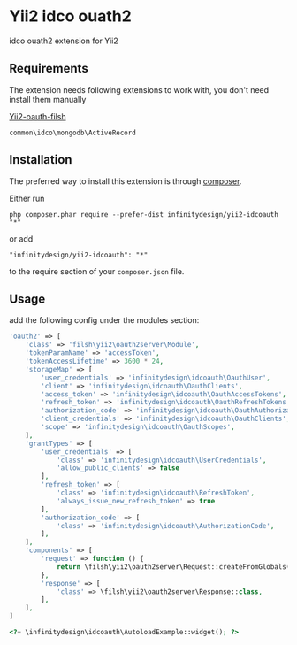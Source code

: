 Yii2 idco ouath2
================
idco ouath2 extension for Yii2

Requirements
------------
The extension needs following extensions to work with, you don't need install them manually

[Yii2-oauth-filsh](https://github.com/Filsh/yii2-oauth2-server)

```common\idco\mongodb\ActiveRecord```

Installation
------------

The preferred way to install this extension is through [composer](http://getcomposer.org/download/).

Either run

```
php composer.phar require --prefer-dist infinitydesign/yii2-idcoauth "*"
```

or add

```
"infinitydesign/yii2-idcoauth": "*"
```

to the require section of your `composer.json` file.


Usage
-----

add the following config under the modules section:
```php
'oauth2' => [
    'class' => 'filsh\yii2\oauth2server\Module',
    'tokenParamName' => 'accessToken',
    'tokenAccessLifetime' => 3600 * 24,
    'storageMap' => [
        'user_credentials' => 'infinitydesign\idcoauth\OauthUser',
        'client' => 'infinitydesign\idcoauth\OauthClients',
        'access_token' => 'infinitydesign\idcoauth\OauthAccessTokens',
        'refresh_token' => 'infinitydesign\idcoauth\OauthRefreshTokens',
        'authorization_code' => 'infinitydesign\idcoauth\OauthAuthorizationCodes',
        'client_credentials' => 'infinitydesign\idcoauth\OauthClients',
        'scope' => 'infinitydesign\idcoauth\OauthScopes',
    ],
    'grantTypes' => [
        'user_credentials' => [
            'class' => 'infinitydesign\idcoauth\UserCredentials',
            'allow_public_clients' => false
        ],
        'refresh_token' => [
            'class' => 'infinitydesign\idcoauth\RefreshToken',
            'always_issue_new_refresh_token' => true
        ],
        'authorization_code' => [
            'class' => 'infinitydesign\idcoauth\AuthorizationCode',
        ],
    ],
    'components' => [
        'request' => function () {
            return \filsh\yii2\oauth2server\Request::createFromGlobals();
        },
        'response' => [
            'class' => \filsh\yii2\oauth2server\Response::class,
        ],
    ],
]
```

```php
<?= \infinitydesign\idcoauth\AutoloadExample::widget(); ?>
```
